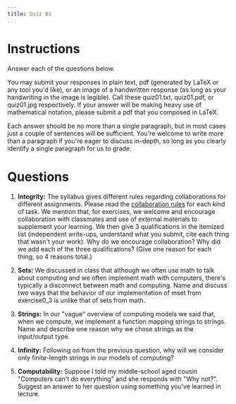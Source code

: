 ```yaml
---
title: Quiz 01
...
```


# Instructions

Answer each of the questions below. 

You may submit your responses in plain text, pdf (generated by LaTeX or any tool you'd like), or an image of a  handwritten response (as long as your handwriting in the image is legible). Call these quiz01.txt, quiz01.pdf, or quiz01.jpg respectively. If your answer will be making heavy use of mathematical notation, please submit a pdf that you composed in LaTeX.

Each answer should be no more than a single paragraph, but in most cases just a couple of sentences will be sufficient. You're welcome to write more than a paragraph if you're eager to discuss in-depth, so long as you clearly identify a single paragraph for us to grade.


# Questions

1. **Integrity:** The syllabus gives different rules regarding collaborations for different assignments. Please read the [collaboration rules](https://www.cs.virginia.edu/~njb2b/cstheory/s2020/syllabus.html#no-plagiarism-nor-anything-like-it) for each kind of task. We mention that, for exercises, we welcome and encourage collaboration with classmates and use of external materials to supplement your learning. We then give 3 qualifications in the itemized list (independent write-ups, understand what you submit, cite each thing that wasn't your work). Why do we encourage collaboration? Why did we add each of the three qualifications? (Give one reason for each thing, so 4 reasons total.)

1. **Sets:** We discussed in class that although we often use math to talk about computing and we often implement math with computers, there's typically a disconnect between math and computing. Name and discuss two ways that the behavior of our implementation of mset from exercise0_3 is unlike that of sets from math.

1. **Strings:** In our "vague" overview of computing models we said that, when we compute, we implement a function mapping strings to strings. Name and describe one reason why we chose strings as the input/output type.

1. **Infinity:** Following on from the previous question, why will we consider only finite-length strings in our models of computing?

1. **Computability:** Suppose I told my middle-school aged cousin "Computers can't do everything" and she responds with "Why not?". Suggest an answer to her question using something you've learned in lecture.


